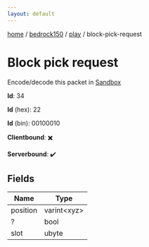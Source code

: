 ```yaml
---
layout: default
---
```


[home](/)  /  [bedrock150](/protocol/bedrock150)  /  [play](/protocol/bedrock150/play)  /  block-pick-request

# Block pick request

Encode/decode this packet in [Sandbox](../../../sandbox/bedrock150#play.block_pick_request)

**Id**: 34

**Id** (hex): 22

**Id** (bin): 00100010

**Clientbound**: ✖️

**Serverbound**: ✔️

## Fields

Name | Type
---|---
position | varint&lt;xyz&gt;
? | bool
slot | ubyte
